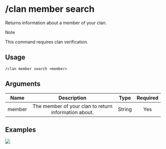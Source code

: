 # /clan member search

Returns information about a member of your clan.

> [!NOTE]
> This command requires clan verification.

## Usage

```
/clan member search <member>
```

## Arguments

| Name   | Description                                          | Type   | Required |
| :----: | :--------------------------------------------------: | :----: | :------: |
| member | The member of your clan to return information about. | String | Yes      |

## Examples

<img src="https://github.com/xNickyDev/Forkman/assets/111157596/0424f449-5749-4f39-b5bf-3ebb6d1432f3" class="rounded-corners">